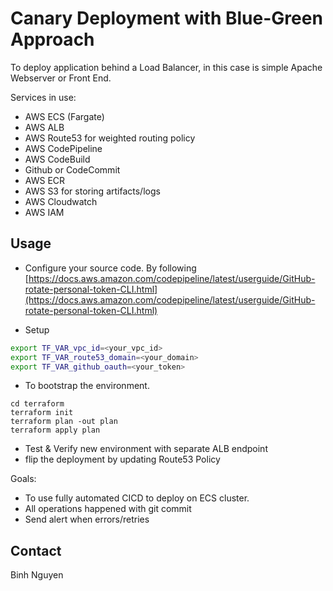 # Canary Deployment with Blue-Green Approach

To deploy application behind a Load Balancer, in this case is simple Apache Webserver or Front End.

Services in use:

- AWS ECS (Fargate)
- AWS ALB
- AWS Route53 for weighted routing policy
- AWS CodePipeline
- AWS CodeBuild
- Github or CodeCommit
- AWS ECR
- AWS S3 for storing artifacts/logs
- AWS Cloudwatch
- AWS IAM

## Usage

- Configure your source code. By following [https://docs.aws.amazon.com/codepipeline/latest/userguide/GitHub-rotate-personal-token-CLI.html](https://docs.aws.amazon.com/codepipeline/latest/userguide/GitHub-rotate-personal-token-CLI.html)

- Setup 

```sh
export TF_VAR_vpc_id=<your_vpc_id>
export TF_VAR_route53_domain=<your_domain>
export TF_VAR_github_oauth=<your_token>
```

- To bootstrap the environment.

```
cd terraform
terraform init
terraform plan -out plan
terraform apply plan
```

- Test & Verify new environment with separate ALB endpoint
- flip the deployment by updating Route53 Policy 

Goals:

- To use fully automated CICD to deploy on ECS cluster.
- All operations happened with git commit
- Send alert when errors/retries

## Contact

Binh Nguyen
